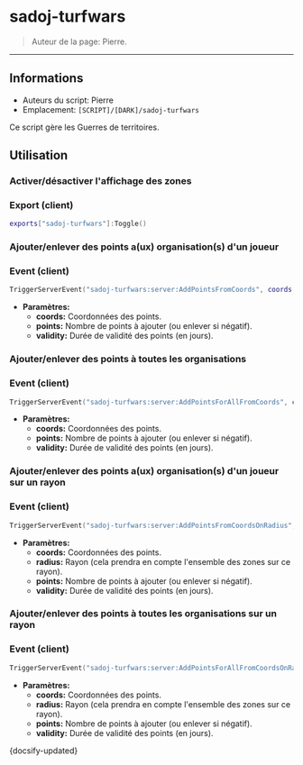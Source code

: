 # sadoj-turfwars

> Auteur de la page: Pierre.

---

## Informations

* Auteurs du script: Pierre
* Emplacement: `[SCRIPT]/[DARK]/sadoj-turfwars`

Ce script gère les Guerres de territoires.

## Utilisation

### Activer/désactiver l'affichage des zones

<!-- tabs:start -->

### **Export (client)**

```lua
exports["sadoj-turfwars"]:Toggle()
```

<!-- tabs:end -->

### Ajouter/enlever des points a(ux) organisation(s) d'un joueur

<!-- tabs:start -->

### **Event (client)**

```lua
TriggerServerEvent("sadoj-turfwars:server:AddPointsFromCoords", coords --[[ vector3 ]], points --[[ integer ]], validity --[[ integer ]])
```

* **Paramètres:**
  * **coords:** Coordonnées des points.
  * **points:** Nombre de points à ajouter (ou enlever si négatif).
  * **validity:** Durée de validité des points (en jours).

<!-- tabs:end -->

### Ajouter/enlever des points à toutes les organisations

<!-- tabs:start -->

### **Event (client)**

```lua
TriggerServerEvent("sadoj-turfwars:server:AddPointsForAllFromCoords", coords --[[ vector3 ]], points --[[ integer ]], validity --[[ integer ]])
```

* **Paramètres:**
  * **coords:** Coordonnées des points.
  * **points:** Nombre de points à ajouter (ou enlever si négatif).
  * **validity:** Durée de validité des points (en jours).

<!-- tabs:end -->

### Ajouter/enlever des points a(ux) organisation(s) d'un joueur sur un rayon

<!-- tabs:start -->

### **Event (client)**

```lua
TriggerServerEvent("sadoj-turfwars:server:AddPointsFromCoordsOnRadius", coords --[[ vector3 ]], radius --[[ number ]], points --[[ integer ]], validity --[[ integer ]])
```

* **Paramètres:**
  * **coords:** Coordonnées des points.
  * **radius:** Rayon (cela prendra en compte l'ensemble des zones sur ce rayon).
  * **points:** Nombre de points à ajouter (ou enlever si négatif).
  * **validity:** Durée de validité des points (en jours).

<!-- tabs:end -->

### Ajouter/enlever des points à toutes les organisations sur un rayon

<!-- tabs:start -->

### **Event (client)**

```lua
TriggerServerEvent("sadoj-turfwars:server:AddPointsForAllFromCoordsOnRadius", coords --[[ vector3 ]], radius --[[ number ]], points --[[ integer ]], validity --[[ integer ]])
```

* **Paramètres:**
  * **coords:** Coordonnées des points.
  * **radius:** Rayon (cela prendra en compte l'ensemble des zones sur ce rayon).
  * **points:** Nombre de points à ajouter (ou enlever si négatif).
  * **validity:** Durée de validité des points (en jours).

<!-- tabs:end -->

{docsify-updated}

